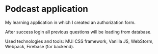# Podcast application

My learning application in which I created an authorization form.

After success login all previous questions will be loading from database.

Used technologies and tools: MUI CSS framework, Vanilla JS, WebStorm, Webpack, Firebase (for backend).
